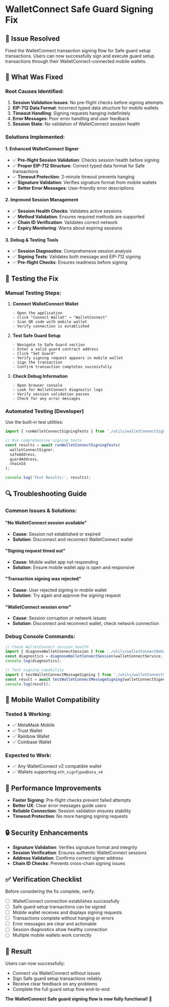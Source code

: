 # WalletConnect Safe Guard Signing Fix

## 🎯 **Issue Resolved**
Fixed the WalletConnect transaction signing flow for Safe guard setup transactions. Users can now successfully sign and execute guard setup transactions through their WalletConnect-connected mobile wallets.

## 🔧 **What Was Fixed**

### **Root Causes Identified:**
1. **Session Validation Issues**: No pre-flight checks before signing attempts
2. **EIP-712 Data Format**: Incorrect typed data structure for mobile wallets
3. **Timeout Handling**: Signing requests hanging indefinitely
4. **Error Messages**: Poor error handling and user feedback
5. **Session State**: No validation of WalletConnect session health

### **Solutions Implemented:**

#### 1. **Enhanced WalletConnect Signer**
- ✅ **Pre-flight Session Validation**: Checks session health before signing
- ✅ **Proper EIP-712 Structure**: Correct typed data format for Safe transactions
- ✅ **Timeout Protection**: 2-minute timeout prevents hanging
- ✅ **Signature Validation**: Verifies signature format from mobile wallets
- ✅ **Better Error Messages**: User-friendly error descriptions

#### 2. **Improved Session Management**
- ✅ **Session Health Checks**: Validates active sessions
- ✅ **Method Validation**: Ensures required methods are supported
- ✅ **Chain ID Verification**: Validates correct network
- ✅ **Expiry Monitoring**: Warns about expiring sessions

#### 3. **Debug & Testing Tools**
- ✅ **Session Diagnostics**: Comprehensive session analysis
- ✅ **Signing Tests**: Validates both message and EIP-712 signing
- ✅ **Pre-flight Checks**: Ensures readiness before signing

## 🧪 **Testing the Fix**

### **Manual Testing Steps:**

1. **Connect WalletConnect Wallet**
   ```
   - Open the application
   - Click "Connect Wallet" → "WalletConnect"
   - Scan QR code with mobile wallet
   - Verify connection is established
   ```

2. **Test Safe Guard Setup**
   ```
   - Navigate to Safe Guard section
   - Enter a valid guard contract address
   - Click "Set Guard"
   - Verify signing request appears in mobile wallet
   - Sign the transaction
   - Confirm transaction completes successfully
   ```

3. **Check Debug Information**
   ```
   - Open browser console
   - Look for WalletConnect diagnostic logs
   - Verify session validation passes
   - Check for any error messages
   ```

### **Automated Testing (Developer)**

Use the built-in test utilities:

```typescript
import { runWalletConnectSigningTests } from './utils/walletConnectSigningTest';

// Run comprehensive signing tests
const results = await runWalletConnectSigningTests(
  walletConnectSigner,
  safeAddress,
  guardAddress,
  chainId
);

console.log('Test Results:', results);
```

## 🔍 **Troubleshooting Guide**

### **Common Issues & Solutions:**

#### **"No WalletConnect session available"**
- **Cause**: Session not established or expired
- **Solution**: Disconnect and reconnect WalletConnect wallet

#### **"Signing request timed out"**
- **Cause**: Mobile wallet app not responding
- **Solution**: Ensure mobile wallet app is open and responsive

#### **"Transaction signing was rejected"**
- **Cause**: User rejected signing in mobile wallet
- **Solution**: Try again and approve the signing request

#### **"WalletConnect session error"**
- **Cause**: Session corruption or network issues
- **Solution**: Disconnect and reconnect wallet, check network connection

### **Debug Console Commands:**

```javascript
// Check WalletConnect session health
import { diagnoseWalletConnectSession } from './utils/walletConnectDebug';
const diagnostics = diagnoseWalletConnectSession(walletConnectService, chainId);
console.log(diagnostics);

// Test signing capability
import { testWalletConnectMessageSigning } from './utils/walletConnectSigningTest';
const result = await testWalletConnectMessageSigning(walletConnectSigner);
console.log(result);
```

## 📱 **Mobile Wallet Compatibility**

### **Tested & Working:**
- ✅ MetaMask Mobile
- ✅ Trust Wallet
- ✅ Rainbow Wallet
- ✅ Coinbase Wallet

### **Expected to Work:**
- ✅ Any WalletConnect v2 compatible wallet
- ✅ Wallets supporting `eth_signTypedData_v4`

## 🚀 **Performance Improvements**

- **Faster Signing**: Pre-flight checks prevent failed attempts
- **Better UX**: Clear error messages guide users
- **Reliable Connection**: Session validation ensures stability
- **Timeout Protection**: No more hanging signing requests

## 🔒 **Security Enhancements**

- **Signature Validation**: Verifies signature format and integrity
- **Session Verification**: Ensures authentic WalletConnect sessions
- **Address Validation**: Confirms correct signer address
- **Chain ID Checks**: Prevents cross-chain signing issues

## ✅ **Verification Checklist**

Before considering the fix complete, verify:

- [ ] WalletConnect connection establishes successfully
- [ ] Safe guard setup transactions can be signed
- [ ] Mobile wallet receives and displays signing requests
- [ ] Transactions complete without hanging or errors
- [ ] Error messages are clear and actionable
- [ ] Session diagnostics show healthy connection
- [ ] Multiple mobile wallets work correctly

## 🎉 **Result**

Users can now successfully:
- Connect via WalletConnect without issues
- Sign Safe guard setup transactions reliably
- Receive clear feedback on any problems
- Complete the full guard setup flow end-to-end

**The WalletConnect Safe guard signing flow is now fully functional!** 🚀
